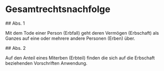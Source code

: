 # Gesamtrechtsnachfolge



\#\# Abs. 1

 Mit dem Tode einer Person (Erbfall) geht deren Vermögen (Erbschaft) als Ganzes auf eine oder mehrere andere Personen (Erben) über.

\#\# Abs. 2

 Auf den Anteil eines Miterben (Erbteil) finden die sich auf die Erbschaft beziehenden Vorschriften Anwendung. 

